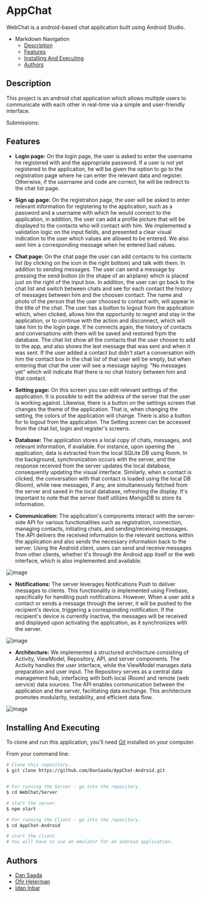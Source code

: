 # AppChat
WebChat is a android-based chat application built using Android Studio.

<!-- TOC -->
- Markdown Navigation
    - [Description](#Description)
    - [Features](#Features)
    - [Installing And Executing](#Installing-And-Executing)
    - [Authors](#Authors)
<!-- /TOC -->

## Description
This project is an android chat application which allows multiple users to communicate with each other in real-time via a simple and user-friendly interface.

Submissions:

## Features
* **Login page:**
On the login page, the user is asked to enter the username he registered with and the appropriate password.
If a user is not yet registered to the application, he will be given the option to go to the registration page where he can enter the relevant data and register.
Otherwise, if the username and code are correct, he will be redirect to the chat list page.


* **Sign up page:**
On the registration page, the user will be asked to enter relevant information for registering to the application, such as a password and a username with which he would connect to the application, in addition, the user can add a profile picture that will be displayed to the contacts who will contact  with him.
We implemented a validation logic on the input fields, and presented a clear visual indication to the user which values are allowed to be entered. We also sent him a corresponding message when he entered bad values.


* **Chat page:** On the chat page the user can add contacts to his contacts list (by clicking on the icon in the right bottom) and talk with them.
In addition to sending messages.
The user can send a message by pressing the send button (in the shape of an airplane) which is placed just on the right of the input box.
In addition, the user can go back to the chat list and switch between chats and see for each contact the history of messages between him and the choosen contact. The name and photo of the person that the user choosed to contact with, will appear in the title of the chat.
The user has a button to logout from the application which, when clicked, allows him the opportunity to regret and stay in the application, or to continue with the action and disconnect, which will take him to the login page. If he connects again, the history of contacts and conversations with them will be saved and restored frpm the database.
The chat list show all the contacts that the user choose to add to the app, and also shows the last message that was sent and when it was sent. If the user added a contact but didn't start a conversation with him the contact box in the chat list of that user will be empty, but when entering that chat the user will see a message saying: "No messages yet" which will indicate that there is no chat history between him and that contact.


* **Setting page:** On this screen you can edit relevant settings of the application. It is possible to edit the address of the server that the user is working against. Likewise, there is a button on the settings screen that changes the theme of the application. That is, when changing the setting, the colors of the application will change. There is also a button for to logout from the application. The Setting screen can be accessed from the chat list, login and register's screens.


* **Database:** The application stores a local copy of chats, messages, and relevant information, if available. For instance, upon opening the application, data is extracted from the local SQLite DB using Room. In the background, synchronization occurs with the server, and the response received from the server updates the local database, consequently updating the visual interface.
Similarly, when a contact is clicked, the conversation with that contact is loaded using the local DB (Room), while new messages, if any, are simultaneously fetched from the server and saved in the local database, refreshing the display.
It's important to note that the server itself utilizes MongoDB to store its information.


* **Communication:** The application's components interact with the server-side API for various functionalities such as registration, connection, managing contacts, initiating chats, and sending/receiving messages. The API delivers the received information to the relevant sections within the application and also sends the necessary information back to the server.
Using the Android client, users can send and receive messages from other clients, whether it's through the Android app itself or the web interface, which is also implemented and available.

![image](https://github.com/DanSaada/AppChat-Android/assets/112869076/1ecd5827-7b23-40d3-b293-cb75a636145e)



* **Notifications:** The server leverages Notifications Push to deliver messages to clients. This functionality is implemented using Firebase, specifically for handling push notifications. However.
When a user add a contact or sends a message through the server, it will be pushed to the recipient's device, triggering a corresponding notification. If the recipient's device is currently inactive, the messages will be received and displayed upon activating the application, as it synchronizes with the server.

![image](https://github.com/DanSaada/AppChat-Android/assets/112869076/3e358fd5-2448-4fc6-812f-69bdf0e1801b)



* **Architecture:** We implemented a structured architecture consisting of Activity, ViewModel, Repository, API, and server components. The Activity handles the user interface, while the ViewModel manages data preparation and user input. The Repository serves as a central data management hub, interfacing with both local (Room) and remote (web service) data sources. The API enables communication between the application and the server, facilitating data exchange. This architecture promotes modularity, testability, and efficient data flow.

![image](https://github.com/DanSaada/AppChat-Android/assets/112869076/7d810deb-5936-4eae-9a39-8cb729ce69f0)



## Installing And Executing
    
To clone and run this application, you'll need [Git](https://git-scm.com) installed on your computer.
  
From your command line:
  
```bash
# Clone this repository.
$ git clone https://github.com/DanSaada/AppChat-Android.git


# For running the Server - go into the repository.
$ cd WebChat/Server

# start the server.
$ npm start

# For running the Client - go into the repository.
$ cd AppChat-Android

# start the client.
# You will have to use an emulator for an android application.

```
  
## Authors
- [Dan Saada](https://github.com/DanSaada)
- [Ofir Helerman](https://github.com/OfirHelerman)
- [Idan Inbar](https://github.com/idaninbar)

